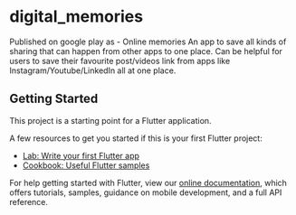 # digital_memories

Published on google play as - Online memories
An app to save all kinds of sharing that can happen from other apps to one place. Can be helpful for users to save their favourite post/videos link from apps like Instagram/Youtube/LinkedIn all at one place.

## Getting Started

This project is a starting point for a Flutter application.

A few resources to get you started if this is your first Flutter project:

- [Lab: Write your first Flutter app](https://flutter.dev/docs/get-started/codelab)
- [Cookbook: Useful Flutter samples](https://flutter.dev/docs/cookbook)

For help getting started with Flutter, view our
[online documentation](https://flutter.dev/docs), which offers tutorials,
samples, guidance on mobile development, and a full API reference.
